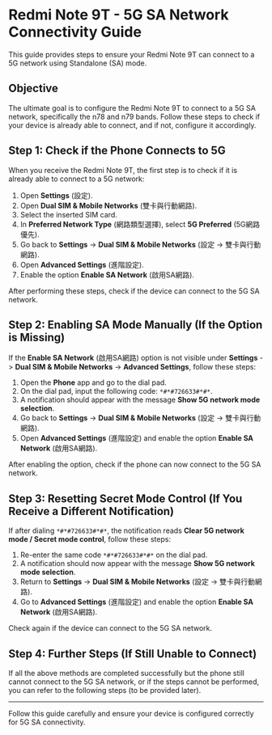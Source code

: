 # Redmi Note 9T - 5G SA Network Connectivity Guide

This guide provides steps to ensure your Redmi Note 9T can connect to a 5G network using Standalone (SA) mode.

## Objective
The ultimate goal is to configure the Redmi Note 9T to connect to a 5G SA network, specifically the n78 and n79 bands. Follow these steps to check if your device is already able to connect, and if not, configure it accordingly.

## Step 1: Check if the Phone Connects to 5G

When you receive the Redmi Note 9T, the first step is to check if it is already able to connect to a 5G network:

1. Open **Settings** (設定).
2. Open **Dual SIM & Mobile Networks** (雙卡與行動網路).
3. Select the inserted SIM card.
4. In **Preferred Network Type** (網路類型選擇), select **5G Preferred** (5G網路優先).
5. Go back to **Settings** -> **Dual SIM & Mobile Networks** (設定 -> 雙卡與行動網路).
6. Open **Advanced Settings** (進階設定).
7. Enable the option **Enable SA Network** (啟用SA網路).

After performing these steps, check if the device can connect to the 5G SA network.

## Step 2: Enabling SA Mode Manually (If the Option is Missing)

If the **Enable SA Network** (啟用SA網路) option is not visible under **Settings** -> **Dual SIM & Mobile Networks** -> **Advanced Settings**, follow these steps:

1. Open the **Phone** app and go to the dial pad.
2. On the dial pad, input the following code: `*#*#726633#*#*`.
3. A notification should appear with the message **Show 5G network mode selection**.
4. Go back to **Settings** -> **Dual SIM & Mobile Networks** (設定 -> 雙卡與行動網路).
5. Open **Advanced Settings** (進階設定) and enable the option **Enable SA Network** (啟用SA網路).

After enabling the option, check if the phone can now connect to the 5G SA network.

## Step 3: Resetting Secret Mode Control (If You Receive a Different Notification)

If after dialing `*#*#726633#*#*`, the notification reads **Clear 5G network mode / Secret mode control**, follow these steps:

1. Re-enter the same code `*#*#726633#*#*` on the dial pad.
2. A notification should now appear with the message **Show 5G network mode selection**.
3. Return to **Settings** -> **Dual SIM & Mobile Networks** (設定 -> 雙卡與行動網路).
4. Go to **Advanced Settings** (進階設定) and enable the option **Enable SA Network** (啟用SA網路).

Check again if the device can connect to the 5G SA network.

## Step 4: Further Steps (If Still Unable to Connect)

If all the above methods are completed successfully but the phone still cannot connect to the 5G SA network, or if the steps cannot be performed, you can refer to the following steps (to be provided later).

---

Follow this guide carefully and ensure your device is configured correctly for 5G SA connectivity.
